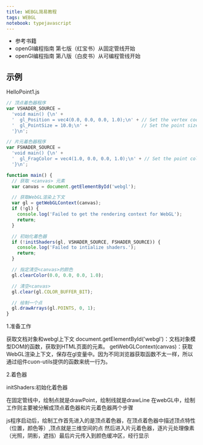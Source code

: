 ```yaml
---
title: WEBGL简易教程
tags: WEBGL
notebook: typejavascript
---
```

+ 参考书籍
+ openGl编程指南 第七版（红宝书）从固定管线开始
+ openGl编程指南 第八版（白皮书）从可编程管线开始
## 示例

HelloPoint1.js
```js
// 顶点着色器程序
var VSHADER_SOURCE = 
  'void main() {\n' +
  '  gl_Position = vec4(0.0, 0.0, 0.0, 1.0);\n' + // Set the vertex coordinates of the point
  '  gl_PointSize = 10.0;\n' +                    // Set the point size
  '}\n';

// 片元着色器程序
var FSHADER_SOURCE =
  'void main() {\n' +
  '  gl_FragColor = vec4(1.0, 0.0, 0.0, 1.0);\n' + // Set the point color
  '}\n';

function main() {
  // 获取 <canvas> 元素
  var canvas = document.getElementById('webgl');

  // 获取WebGL渲染上下文
  var gl = getWebGLContext(canvas);
  if (!gl) {
    console.log('Failed to get the rendering context for WebGL');
    return;
  }

  // 初始化着色器
  if (!initShaders(gl, VSHADER_SOURCE, FSHADER_SOURCE)) {
    console.log('Failed to intialize shaders.');
    return;
  }

  // 指定清空<canvas>的颜色
  gl.clearColor(0.0, 0.0, 0.0, 1.0);

  // 清空<canvas>
  gl.clear(gl.COLOR_BUFFER_BIT);

  // 绘制一个点
  gl.drawArrays(gl.POINTS, 0, 1);
}
```

1.准备工作

获取文档对象和webgl上下文
document.getElementById('webgl')：文档对象模型DOM的函数，获取到HTML页面的<canvas>元素。
getWebGLContext(canvas)：获取WebGL渲染上下文，保存在gl变量中。因为不同浏览器获取函数不太一样，所以通过组件cuon-utils提供的函数来统一行为。

2.着色器

initShaders:初始化着色器

在固定管线中，绘制点就是drawPoint，绘制线就是drawLine
在webGL中，绘制工作则主要被分解成顶点着色器和片元着色器两个步骤

js程序启动后，绘制工作首先进入的是顶点着色器，在顶点着色器中描述顶点特性（位置，颜色等）,顶点就是三维空间的点
然后进入片元着色器，逐片元处理像素（光照，阴影，遮挡）最后片元传入到颜色缓冲区，经行显示